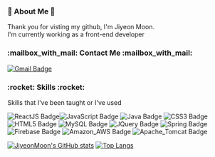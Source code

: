 <h3>
👋 About Me 👋
</h3>
<p>
Thank you for visting my github, I'm Jiyeon Moon.<br>
I'm currently working as a front-end developer
</p>
 
<h3>
:mailbox_with_mail: Contact Me :mailbox_with_mail:
</h3>

[![Gmail Badge](https://img.shields.io/badge/Gmail-d14836?style=flat-square&logo=Gmail&logoColor=white&link=mailto:mjyinseoul@gmail.com)](mailto:mjyinseoul@gmail.com)

<h3>
:rocket: Skills :rocket:
</h3>
<p>
Skills that I've been taught or I've used 
</p>

![ReactJS Badge](https://img.shields.io/badge/ReactJS-61dafb?style=for-the-badge&logo=ReactJS&logoColor=blue)![JavaScript Badge](https://img.shields.io/badge/JavaScript-f7df1e?style=for-the-badge&logo=JavaScript&logoColor=white) ![Java Badge](https://img.shields.io/badge/Java-007396?style=for-the-badge&logo=Java&logoColor=white) ![CSS3 Badge](https://img.shields.io/badge/CSS3-1572b6?style=for-the-badge&logo=CSS3&logoColor=white) ![HTML5 Badge](https://img.shields.io/badge/HTML5-e34f26?style=for-the-badge&logo=HTML5&logoColor=white) ![MySQL Badge](https://img.shields.io/badge/MySQL-4479a1?style=for-the-badge&logo=MySQL&logoColor=white) ![JQuery Badge](https://img.shields.io/badge/JQuery-0769ad?style=for-the-badge&logo=JQuery&logoColor=white) ![Spring Badge](https://img.shields.io/badge/Spring-6db33f?style=for-the-badge&logo=Spring&logoColor=white) ![Firebase Badge](https://img.shields.io/badge/Firebase-ffca28?style=for-the-badge&logo=Firebase&logoColor=white) ![Amazon_AWS Badge](https://img.shields.io/badge/Amazon_AWS-232f3e?style=for-the-badge&logo=Amazon_AWS&logoColor=white) ![Apache_Tomcat Badge](https://img.shields.io/badge/Apache_Tomcat-f8dc75?style=for-the-badge&logo=Apache_Tomcat&logoColor=white)


[![JiyeonMoon's GitHub stats](https://github-readme-stats.vercel.app/api?username=jiyeonmoon814&theme=buefy&show_icons=true)](https://github.com/jiyeonmoon814/jiyeonmoon814)
[![Top Langs](https://github-readme-stats.vercel.app/api/top-langs/?username=jiyeonmoon814&theme=buefy&exclude_repo=webContent,WEB,HTML,bootStrap4L&layout=compact)](https://github.com/jiyeonmoon814/jiyeonmoon814)

